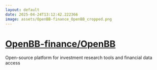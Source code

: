 ```yaml
---
layout: default
date: 2025-04-24T13:12:42.222366
image: assets/OpenBB-finance_OpenBB_cropped.png
---
```


# [OpenBB-finance/OpenBB](https://github.com/OpenBB-finance/OpenBB)

Open-source platform for investment research tools and financial data access
